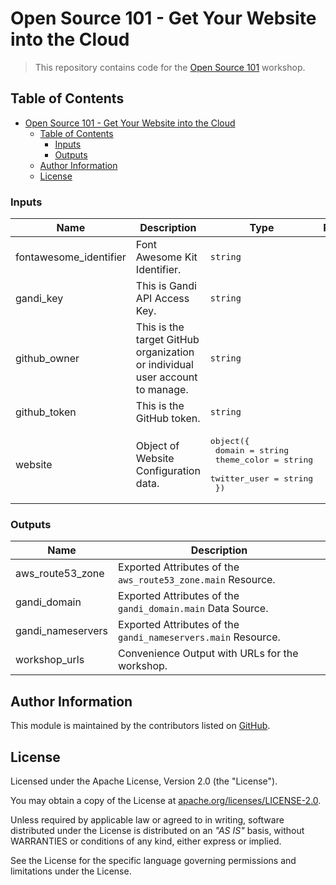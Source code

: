# Open Source 101 - Get Your Website into the Cloud

> This repository contains code for the [Open Source 101](https://opensource101.com) workshop.

## Table of Contents

<!-- TOC -->
* [Open Source 101 - Get Your Website into the Cloud](#open-source-101---get-your-website-into-the-cloud)
  * [Table of Contents](#table-of-contents)
    * [Inputs](#inputs)
    * [Outputs](#outputs)
  * [Author Information](#author-information)
  * [License](#license)
<!-- TOC -->

<!-- BEGIN_TF_DOCS -->
### Inputs

| Name | Description | Type | Required |
|------|-------------|------|:--------:|
| fontawesome_identifier | Font Awesome Kit Identifier. | `string` | yes |
| gandi_key | This is Gandi API Access Key. | `string` | yes |
| github_owner | This is the target GitHub organization or individual user account to manage. | `string` | yes |
| github_token | This is the GitHub token. | `string` | yes |
| website | Object of Website Configuration data. | <pre>object({<br>    domain       = string<br>    theme_color  = string<br>    twitter_user = string<br>  })</pre> | no |

### Outputs

| Name | Description |
|------|-------------|
| aws_route53_zone | Exported Attributes of the `aws_route53_zone.main` Resource. |
| gandi_domain | Exported Attributes of the `gandi_domain.main` Data Source. |
| gandi_nameservers | Exported Attributes of the `gandi_nameservers.main` Resource. |
| workshop_urls | Convenience Output with URLs for the workshop. |
<!-- END_TF_DOCS -->

## Author Information

This module is maintained by the contributors listed on [GitHub](https://github.com/ksatirli/get-your-website-into-the-cloud/graphs/contributors).

## License

Licensed under the Apache License, Version 2.0 (the "License").

You may obtain a copy of the License at [apache.org/licenses/LICENSE-2.0](http://www.apache.org/licenses/LICENSE-2.0).

Unless required by applicable law or agreed to in writing, software distributed under the License is distributed on an _"AS IS"_ basis, without WARRANTIES or conditions of any kind, either express or implied.

See the License for the specific language governing permissions and limitations under the License.

